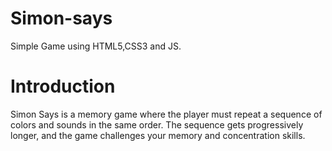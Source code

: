 # Simon-says
Simple Game using HTML5,CSS3 and JS.

# Introduction
Simon Says is a memory game where the player must repeat a sequence of colors and sounds in the same order. The sequence gets progressively longer, and the game challenges your memory and concentration skills.
